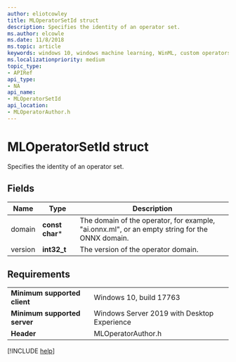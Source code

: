 ```yaml
---
author: eliotcowley
title: MLOperatorSetId struct
description: Specifies the identity of an operator set.
ms.author: elcowle
ms.date: 11/8/2018
ms.topic: article
keywords: windows 10, windows machine learning, WinML, custom operators, MLOperatorSetId
ms.localizationpriority: medium
topic_type:
- APIRef
api_type:
- NA
api_name:
- MLOperatorSetId
api_location:
- MLOperatorAuthor.h
---
```


# MLOperatorSetId struct

Specifies the identity of an operator set.

## Fields

| Name | Type | Description |
|------|------|-------------|
| domain | **const char*** | The domain of the operator, for example, "ai.onnx.ml", or an empty string for the ONNX domain. |
| version | **int32_t** | The version of the operator domain. |

## Requirements

| | |
|-|-|
| **Minimum supported client** | Windows 10, build 17763 |
| **Minimum supported server** | Windows Server 2019 with Desktop Experience |
| **Header** | MLOperatorAuthor.h |

[!INCLUDE [help](../includes/get-help.md)]
